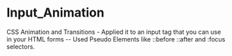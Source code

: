 # Input_Animation
CSS Animation and Transitions - Applied it to an input tag that you can use in your HTML forms  --
Used Pseudo Elements like ::before ::after and :focus selectors.
